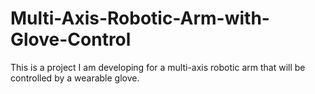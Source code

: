 # Multi-Axis-Robotic-Arm-with-Glove-Control
This is a project I am developing for a multi-axis robotic arm that will be controlled by a wearable glove. 
